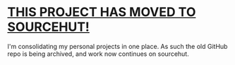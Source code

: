 # [THIS PROJECT HAS MOVED TO SOURCEHUT!](https://sr.ht/~nickbp/epson-powerswitch/)

I'm consolidating my personal projects in one place. As such the old GitHub repo is being archived, and work now continues on sourcehut.
